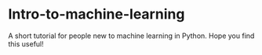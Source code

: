 # Intro-to-machine-learning
A short tutorial for people new to machine learning in Python. Hope you find this useful!
